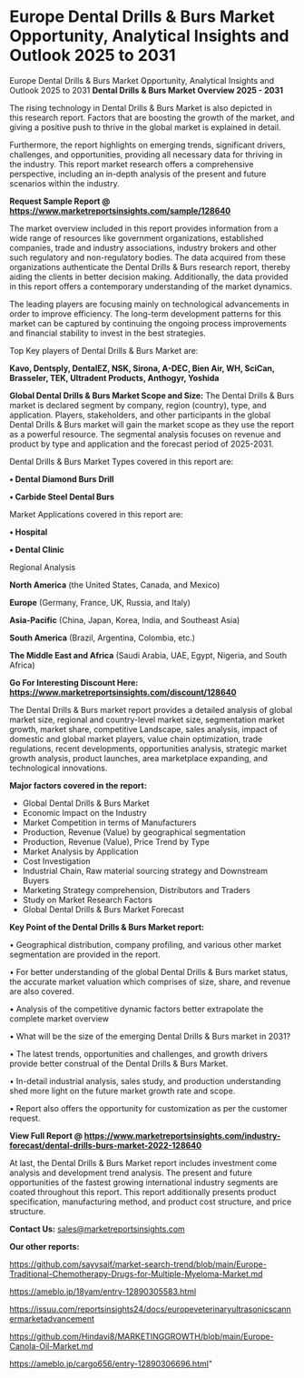 # Europe Dental Drills & Burs Market Opportunity, Analytical Insights and Outlook 2025 to 2031
Europe Dental Drills & Burs Market Opportunity, Analytical Insights and Outlook 2025 to 2031
<Strong> Dental Drills & Burs Market Overview 2025 - 2031</strong>

The rising technology in Dental Drills & Burs Market is also depicted in this research report. Factors that are boosting the growth of the market, and giving a positive push to thrive in the global market is explained in detail.

Furthermore, the report highlights on emerging trends, significant drivers, challenges, and opportunities, providing all necessary data for thriving in the industry. This report market research offers a comprehensive perspective, including an in-depth analysis of the present and future scenarios within the industry.

<strong>Request Sample Report @ <a href=https://www.marketreportsinsights.com/sample/128640>https://www.marketreportsinsights.com/sample/128640</a></strong>

The market overview included in this report provides information from a wide range of resources like government organizations, established companies, trade and industry associations, industry brokers and other such regulatory and non-regulatory bodies. The data acquired from these organizations authenticate the Dental Drills & Burs research report, thereby aiding the clients in better decision making. Additionally, the data provided in this report offers a contemporary understanding of the market dynamics.

The leading players are focusing mainly on technological advancements in order to improve efficiency. The long-term development patterns for this market can be captured by continuing the ongoing process improvements and financial stability to invest in the best strategies.

Top Key players of Dental Drills & Burs Market are:

<strong>Kavo, Dentsply, DentalEZ, NSK, Sirona, A-DEC, Bien Air, WH, SciCan, Brasseler, TEK, Ultradent Products, Anthogyr, Yoshida</strong>

<strong><b>Global Dental Drills & Burs Market Scope and Size:</b></strong>
The Dental Drills & Burs market is declared segment by company, region (country), type, and application. Players, stakeholders, and other participants in the global Dental Drills & Burs market will gain the market scope as they use the report as a powerful resource. The segmental analysis focuses on revenue and product by type and application and the forecast period of 2025-2031.

Dental Drills & Burs Market Types covered in this report are:

<strong>• Dental Diamond Burs Drill

• Carbide Steel Dental Burs</strong>

Market Applications covered in this report are:

<strong>• Hospital

• Dental Clinic</strong> 

Regional Analysis

<strong>North America</strong> (the United States, Canada, and Mexico)

<strong>Europe</strong> (Germany, France, UK, Russia, and Italy)

<strong>Asia-Pacific</strong> (China, Japan, Korea, India, and Southeast Asia)

<strong>South America</strong> (Brazil, Argentina, Colombia, etc.)

<strong>The Middle East and Africa</strong> (Saudi Arabia, UAE, Egypt, Nigeria, and South Africa)

<strong>Go For Interesting Discount Here: <a href=https://www.marketreportsinsights.com/discount/128640>https://www.marketreportsinsights.com/discount/128640</a></strong>

The Dental Drills & Burs market report provides a detailed analysis of global market size, regional and country-level market size, segmentation market growth, market share, competitive Landscape, sales analysis, impact of domestic and global market players, value chain optimization, trade regulations, recent developments, opportunities analysis, strategic market growth analysis, product launches, area marketplace expanding, and technological innovations.

<strong><b>Major factors covered in the report:</b></strong>
<ul>
  <li>Global Dental Drills & Burs Market </li>
  <li>Economic Impact on the Industry</li>
  <li>Market Competition in terms of Manufacturers</li>
  <li>Production, Revenue (Value) by geographical segmentation</li>
  <li>Production, Revenue (Value), Price Trend by Type</li>
  <li>Market Analysis by Application</li>
  <li>Cost Investigation</li>
  <li>Industrial Chain, Raw material sourcing strategy and Downstream Buyers</li>
  <li>Marketing Strategy comprehension, Distributors and Traders</li>
  <li>Study on Market Research Factors</li>
  <li>Global Dental Drills & Burs Market Forecast</li>
</ul>

<strong><b>Key Point of the Dental Drills & Burs Market report:</b></strong>

• Geographical distribution, company profiling, and various other market segmentation are provided in the report.

• For better understanding of the global Dental Drills & Burs market status, the accurate market valuation which comprises of size, share, and revenue are also covered.

• Analysis of the competitive dynamic factors better extrapolate the complete market overview

• What will be the size of the emerging Dental Drills & Burs market in 2031?

• The latest trends, opportunities and challenges, and growth drivers provide better construal of the Dental Drills & Burs Market.

• In-detail industrial analysis, sales study, and production understanding shed more light on the future market growth rate and scope.

• Report also offers the opportunity for customization as per the customer request.

<strong><b>View Full Report @ <a href=https://www.marketreportsinsights.com/industry-forecast/dental-drills-burs-market-2022-128640>https://www.marketreportsinsights.com/industry-forecast/dental-drills-burs-market-2022-128640</a></b></strong>


At last, the Dental Drills & Burs Market report includes investment come analysis and development trend analysis. The present and future opportunities of the fastest growing international industry segments are coated throughout this report. This report additionally presents product specification, manufacturing method, and product cost structure, and price structure.

<strong>Contact Us:</strong>
sales@marketreportsinsights.com

<strong>Our other reports:</strong>

<a href=https://github.com/sayysaif/market-search-trend/blob/main/Europe-Traditional-Chemotherapy-Drugs-for-Multiple-Myeloma-Market.md>https://github.com/sayysaif/market-search-trend/blob/main/Europe-Traditional-Chemotherapy-Drugs-for-Multiple-Myeloma-Market.md</a>

<a href=https://ameblo.jp/18yam/entry-12890305583.html>https://ameblo.jp/18yam/entry-12890305583.html</a>

<a href=https://issuu.com/reportsinsights24/docs/europeveterinaryultrasonicscannermarketadvancement>https://issuu.com/reportsinsights24/docs/europeveterinaryultrasonicscannermarketadvancement</a>

<a href=https://github.com/Hindavi8/MARKETINGGROWTH/blob/main/Europe-Canola-Oil-Market.md>https://github.com/Hindavi8/MARKETINGGROWTH/blob/main/Europe-Canola-Oil-Market.md</a>

<a href=https://ameblo.jp/cargo656/entry-12890306696.html>https://ameblo.jp/cargo656/entry-12890306696.html</a>"
